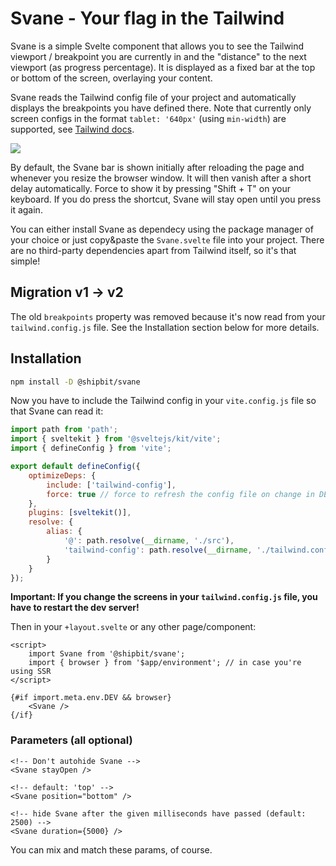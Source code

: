 # Svane - Your flag in the Tailwind

Svane is a simple Svelte component that allows you to see the Tailwind viewport / breakpoint you are currently in and the "distance" to the next viewport (as progress percentage).
It is displayed as a fixed bar at the top or bottom of the screen, overlaying your content.

Svane reads the Tailwind config file of your project and automatically displays the breakpoints you have defined there.
Note that currently only screen configs in the format `tablet: '640px'` (using `min-width`) are supported, see [Tailwind docs](https://tailwindcss.com/docs/screens).

![](svane.gif)

By default, the Svane bar is shown initially after reloading the page and whenever you resize the browser window. It will then vanish after a short delay automatically.
Force to show it by pressing "Shift + T" on your keyboard. If you do press the shortcut, Svane will stay open until you press it again.

You can either install Svane as dependecy using the package manager of your choice or just copy&paste the `Svane.svelte` file into your project.
There are no third-party dependencies apart from Tailwind itself, so it's that simple!

## Migration v1 -> v2

The old `breakpoints` property was removed because it's now read from your `tailwind.config.js` file.
See the Installation section below for more details.

## Installation

```bash
npm install -D @shipbit/svane
```

Now you have to include the Tailwind config in your `vite.config.js` file so that Svane can read it:

```js
import path from 'path';
import { sveltekit } from '@sveltejs/kit/vite';
import { defineConfig } from 'vite';

export default defineConfig({
	optimizeDeps: {
		include: ['tailwind-config'],
		force: true // force to refresh the config file on change in DEV mode
	},
	plugins: [sveltekit()],
	resolve: {
		alias: {
			'@': path.resolve(__dirname, './src'),
			'tailwind-config': path.resolve(__dirname, './tailwind.config.js')
		}
	}
});
```

**Important: If you change the screens in your `tailwind.config.js` file, you have to restart the dev server!**

Then in your `+layout.svelte` or any other page/component:

```svelte
<script>
	import Svane from '@shipbit/svane';
	import { browser } from '$app/environment'; // in case you're using SSR
</script>

{#if import.meta.env.DEV && browser}
	<Svane />
{/if}
```

### Parameters (all optional)

```svelte
<!-- Don't autohide Svane -->
<Svane stayOpen />

<!-- default: 'top' -->
<Svane position="bottom" />

<!-- hide Svane after the given milliseconds have passed (default: 2500) -->
<Svane duration={5000} />
```

You can mix and match these params, of course.
